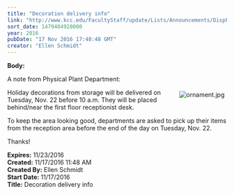 ```yaml
---
title: "Decoration delivery info"
link: "http://www.kcc.edu/FacultyStaff/update/Lists/Announcements/DispForm.aspx?ID=2333"
sort_date: 1479404928000
year: 2016
pubDate: "17 Nov 2016 17:48:48 GMT"
creator: "Ellen Schmidt"
---
```


<div><b>Body:</b> <div class="ExternalClass533E25EB6FB04FACA6AEC743CB344F78"><p>A note from Physical Plant Department: </p>
<p><img alt="ornament.jpg" src="/FacultyStaff/update/Documents/ornament.jpg" style="vertical-align:auto;float:right;margin:5px" />Holiday decorations from storage will be delivered on Tuesday, Nov. 22 before 10 a.m. They will be placed behind/near the first floor receptionist desk.</p>
<p>To keep the area looking good, departments are asked to pick up their items from the reception area before the end of the day on Tuesday, Nov. 22.</p>
<p>Thanks!</p></div></div>
<div><b>Expires:</b> 11/23/2016</div>
<div><b>Created:</b> 11/17/2016 11:48 AM</div>
<div><b>Created By:</b> Ellen Schmidt</div>
<div><b>Start Date:</b> 11/17/2016</div>
<div><b>Title:</b> Decoration delivery info</div>
